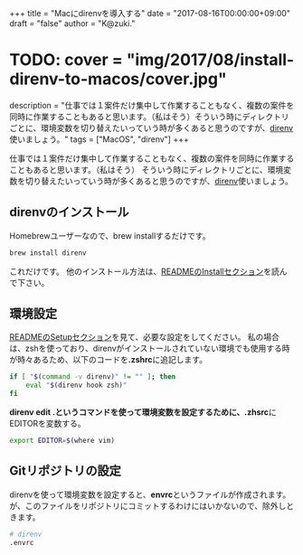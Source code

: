 +++
title = "Macにdirenvを導入する"
date = "2017-08-16T00:00:00+09:00"
draft = "false"
author = "K@zuki."
# TODO: cover = "img/2017/08/install-direnv-to-macos/cover.jpg"
description = "仕事では１案件だけ集中して作業することもなく、複数の案件を同時に作業することもあると思います。（私はそう）そういう時にディレクトリごとに、環境変数を切り替えたいっていう時が多くあると思うのですが、[direnv](https://github.com/direnv/direnv)使いましょう。"
tags = ["MacOS", "direnv"]
+++

仕事では１案件だけ集中して作業することもなく、複数の案件を同時に作業することもあると思います。（私はそう）
そういう時にディレクトリごとに、環境変数を切り替えたいっていう時が多くあると思うのですが、[direnv](https://github.com/direnv/direnv)使いましょう。

## direnvのインストール
Homebrewユーザーなので、brew installするだけです。

```sh
brew install direnv
```

これだけです。
他のインストール方法は、[READMEのInstallセクション](https://github.com/direnv/direnv#user-content-install)を読んで下さい。

## 環境設定
[READMEのSetupセクション](https://github.com/direnv/direnv#user-content-setup)を見て、必要な設定をしてください。
私の場合は、zshを使っており、direnvがインストールされていない環境でも使用する時が時々あるため、以下のコードを<strong>.zshrc</strong>に追記します。

```sh
if [ "$(command -v direnv)" != "" ]; then
    eval "$(direnv hook zsh)"
fi
```

**direnv edit .**というコマンドを使って環境変数を設定するために、**.zhsrc**にEDITORを変数する。

```sh
export EDITOR=$(where vim)
```

## Gitリポジトリの設定
direnvを使って環境変数を設定すると、**envrc**というファイルが作成されます。
が、このファイルをリポジトリにコミットするわけにはいかないので、除外しときます。

```sh
# direnv
.envrc
```
